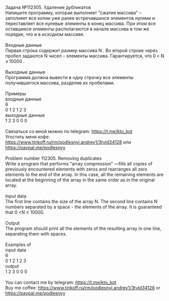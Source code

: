 Задача №112305. Удаление дубликатов<br />Напишите программу, которая выполняет "сжатие массива" – заполняет все копии уже ранее встречавшихся элементов нулями и переставляет все нулевые элементы в конец массива. При этом все оставшиеся элементы располагаются в начале массива в том же порядке, что и в исходном массиве.<br /><br />Входные данные<br />Первая строка содержит размер массива N . Во второй строке через пробел задаются N чисел – элементы массива. Гарантируется, что 0 < N ≤ 10000 .<br /><br />Выходные данные<br />Программа должна вывести в одну строчку все элементы получившегося массива, разделив их пробелами.<br /><br />Примеры<br />входные данные<br />6<br />0 1 2 1 2 3<br />выходные данные<br />1 2 3 0 0 0<br /><br />Связаться со мной можно по telegram: https://t.me/kto_kot<br />Угостить меня кофе: https://www.tinkoff.ru/rm/podlesnyi.andrey1/3tyld34128 или https://paypal.me/podlesnyy<br /><br />Problem number 112305. Removing duplicates<br />Write a program that performs "array compression" —fills all copies of previously encountered elements with zeros and rearranges all zero elements to the end of the array. In this case, all the remaining elements are located at the beginning of the array in the same order as in the original array.<br /><br />Input data<br />The first line contains the size of the array N. The second line contains N numbers separated by a space - the elements of the array. It is guaranteed that 0 <N ≤ 10000.<br /><br />Output<br />The program should print all the elements of the resulting array in one line, separating them with spaces.<br /><br />Examples of<br />input data<br />6<br />0 1 2 1 2 3<br />output<br />1 2 3 0 0 0<br /><br /> You can contact me by telegram: https://t.me/kto_kot <br /> Buy me coffee: https://www.tinkoff.ru/rm/podlesnyi.andrey1/3tyld34128 or https://paypal.me/podlesnyy